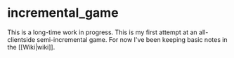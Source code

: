 # incremental_game
This is a long-time work in progress.  This is my first attempt at an all-clientside semi-incremental game.  For now I've been keeping basic notes in the [[Wiki|wiki]].

